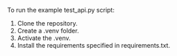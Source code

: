 To run the example test_api.py script:
1. Clone the repository.
2. Create a .venv folder.
3. Activate the .venv.
4. Install the requirements specified in requirements.txt.
